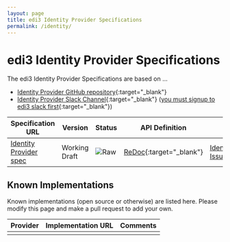 ```yaml
---
layout: page
title: edi3 Identity Provider Specifications
permalink: /identity/
---
```


# edi3 Identity Provider Specifications

The edi3 Identity Provider Specifications are based on ...

* [Identity Provider GitHub repository](https://github.com/edi3/edi3-identity){:target="_blank"}
* [Identity Provider Slack Channel](https://edi3.slack.com/messages/spec-identity/){:target="_blank"} ([you must signup to edi3 slack first](https://join.slack.com/t/edi3/shared_invite/enQtNTY5OTkzMjQ0NjcyLTM1MzYyNjg5M2RlMWIyZjUzMDBlNWQ3OWIyZTNhMDhhN2UzYjIyMjk4M2VhM2ViNzhhM2Y1OWE0Y2FhYTc1ZTg){:target="_blank"})

| Specification URL | Version | Status | API Definition | Issues List |
| ----------------- | ------  | ------ | -------------- | ----------- |
| [Identity Provider spec](//edi3.org/specs/edi3-identity/master/) | Working Draft | ![Raw](//rfc.unprotocols.org/spec:2/COSS/raw.svg) | [ReDoc](//edi3.org/specs/edi3-identity/master/redoc-static.html){:target="_blank"} |  [Identity Provider Issues](https://github.com/edi3/edi3-identity/issues){:target="_blank"}  |

## Known Implementations

Known implementations (open source or otherwise) are listed here.  Please modify this page and make a pull request to add your own.

|Provider|Implementation URL|Comments|
|--------|------------------|--------|
|  |  |  |

